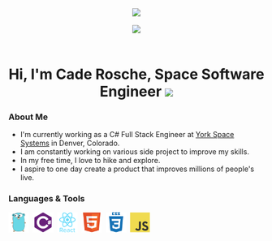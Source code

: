 <div id="header" align="center">
  <img
    src="https://i.giphy.com/media/v1.Y2lkPTc5MGI3NjExcTJ6dDBlMDlyem1qcDcxcWlqOWZrdDJqM3c3MDhrajZ3OXJsMmg0YiZlcD12MV9pbnRlcm5hbF9naWZfYnlfaWQmY3Q9Zw/8Am0UlfiwZcgEDOy4h/giphy.gif"
    width="400"
  />
  <p></p>
  <div id="badges">
    <div style="margin: 5px;">
      <a href="https://www.linkedin.com/in/cade-rosche-5263b1a0/">
        <img src="https://img.shields.io/badge/LinkedIn-green?style=for-the-badge&logo=linkedin&logoColor=white" />
      </a>
    </div>
    <div style="margin: 5px;">
      <img src="https://komarev.com/ghpvc/?username=cprosche&style=flat-square&color=green" alt=""/>
    </div>
  </div>
  <h1>
    Hi, I'm Cade Rosche, Space Software Engineer
    <img src="https://media.giphy.com/media/hvRJCLFzcasrR4ia7z/giphy.gif" width="30px"/>
  </h1>
</div>

### About Me
- I'm currently working as a C# Full Stack Engineer at [York Space Systems](https://www.yorkspacesystems.com) in Denver, Colorado.
- I am constantly working on various side project to improve my skills. 
- In my free time, I love to hike and explore. 
- I aspire to one day create a product that improves millions of people's live.

### Languages & Tools
<div>
  <img src="https://github.com/devicons/devicon/blob/master/icons/go/go-original.svg" title="Go" alt="Go" width="40" height="40"/>&nbsp;
  <img src="https://github.com/devicons/devicon/blob/master/icons/csharp/csharp-plain.svg" title="C#" alt="C#" width="40" height="40"/>&nbsp;
  <img src="https://github.com/devicons/devicon/blob/master/icons/react/react-original-wordmark.svg" title="React" alt="React" width="40" height="40"/>&nbsp;
  <img src="https://github.com/devicons/devicon/blob/master/icons/html5/html5-original.svg" title="HTML5" alt="HTML" width="40" height="40"/>&nbsp;
  <img src="https://github.com/devicons/devicon/blob/master/icons/css3/css3-plain-wordmark.svg"  title="CSS3" alt="CSS" width="40" height="40"/>&nbsp;
  <img src="https://github.com/devicons/devicon/blob/master/icons/javascript/javascript-original.svg" title="JavaScript" alt="JavaScript" width="40" height="40"/>&nbsp;
</div>
